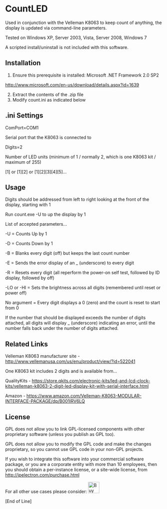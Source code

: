 # CountLED

Used in conjunction with the Velleman K8063 to keep count of anything, the display is updated via command-line parameters.

Tested on Windows XP, Server 2003, Vista, Server 2008, Windows 7

A scripted install/uninstall is not included with this software.

## Installation

1) Ensure this prerequisite is installed: Microsoft .NET Framework 2.0 SP2

http://www.microsoft.com/en-us/download/details.aspx?id=1639

2) Extract the contents of the .zip file
3) Modify count.ini as indicated below

## .ini Settings

ComPort=COM1

Serial port that the K8063 is connected to

Digits=2

Number of LED units (minimum of 1 / normally 2, which is one K8063 kit / maximum of 255)

[1]  or  [1][2]  or  [1][2][3][4][5]...

## Usage

Digits should be addressed from left to right looking at the front of the display, starting with 1

Run count.exe -U to up the display by 1

List of accepted parameters...

-U = Counts Up by 1

-D = Counts Down by 1

-B = Blanks every digit (off) but keeps the last count number

-E = Sends the error display of an _ (underscore) to every digit

-R = Resets every digit (all reperform the power-on self test, followed by ID display, followed by off)

-LO or -HI = Sets the brightness across all digits (remembered until reset or power off)

No argument = Every digit displays a 0 (zero) and the count is reset to start from 0

If the number that should be displayed exceeds the number of digits attached, all digits will display _ (underscore) indicating an error, until the number falls back under the number of digits attached.

## Related Links

Velleman K8063 manufacturer site - http://www.vellemanusa.com/us/enu/product/view/?id=522041

One K8063 kit includes 2 digits and is available from...

QualityKits - https://store.qkits.com/electronic-kits/led-and-lcd-clock-kits/velleman-k8063-2-digit-led-display-kit-with-serial-interface.html

Amazon - https://www.amazon.com/Velleman-K8063-MODULAR-INTERFACE-PACKAGE/dp/B001IRV6LQ

## License

GPL does not allow you to link GPL-licensed components with other proprietary software (unless you publish as GPL too).

GPL does not allow you to modify the GPL code and make the changes proprietary, so you cannot use GPL code in your non-GPL projects.

If you wish to integrate this software into your commercial software package, or you are a corporate entity with more than 10 employees, then you should obtain a per-instance license, or a site-wide license, from http://jpelectron.com/purchase.html

For all other use cases please consider: <a href='https://ko-fi.com/C0C54S4JF' target='_blank'><img height='36' style='border:0px;height:36px;' src='https://cdn.ko-fi.com/cdn/kofi2.png?v=2' border='0' alt='Buy Me a Coffee at ko-fi.com' /></a>

[End of Line]
